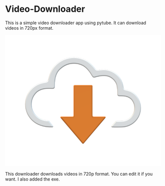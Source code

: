 # Video-Downloader
This is a simple video downloader app using pytube. It can download videos in 720px format.

<img src="https://github.com/chenurawinrada/Video-Downloader/blob/main/video.png">

This downloader downloads videos in 720p format. You can edit it if you want.
I also added the exe.
